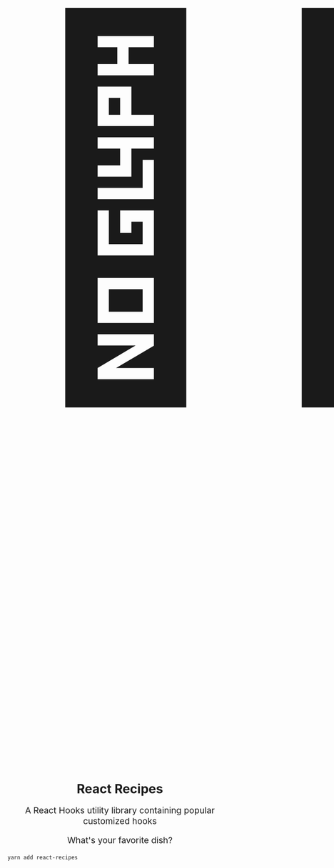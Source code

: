 <p align="center" style="color: #343a40">
  <p align="center" style="font-size: 50.5rem">👩‍🍳</p>
  <h1 align="center">React Recipes</h1>
</p>
<p align="center" style="font-size: 1.2rem;">A React Hooks utility library containing popular customized hooks</p>
<p align="center" style="font-size: 1.2rem;">What's your favorite dish?</p>


```bash
yarn add react-recipes
```
